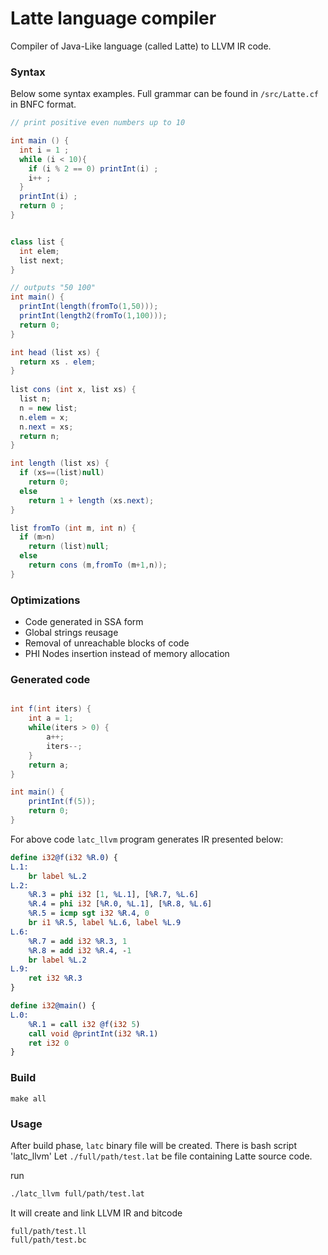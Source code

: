 # Latte language compiler
Compiler of Java-Like language (called Latte) to LLVM IR code.

### Syntax
Below some syntax examples.
Full grammar can be found in `/src/Latte.cf` in BNFC format.

```java
// print positive even numbers up to 10

int main () {
  int i = 1 ;
  while (i < 10){
    if (i % 2 == 0) printInt(i) ; 
    i++ ;
  }
  printInt(i) ;
  return 0 ;
}
```


```java

class list {
  int elem;
  list next;
}

// outputs "50 100"
int main() {
  printInt(length(fromTo(1,50)));
  printInt(length2(fromTo(1,100)));
  return 0;
}

int head (list xs) {
  return xs . elem;
}
 
list cons (int x, list xs) {
  list n;
  n = new list;
  n.elem = x;
  n.next = xs;
  return n;
}

int length (list xs) {
  if (xs==(list)null)
    return 0;
  else
    return 1 + length (xs.next);
}

list fromTo (int m, int n) {
  if (m>n)
    return (list)null;
  else 
    return cons (m,fromTo (m+1,n));
}


```


### Optimizations
* Code generated in SSA form
* Global strings reusage
* Removal of unreachable blocks of code
* PHI Nodes insertion instead of memory allocation


### Generated code

``` java

int f(int iters) {
    int a = 1;
    while(iters > 0) {
        a++;
        iters--;
    }
    return a;
}

int main() {
    printInt(f(5));
    return 0;
}

```

For above code `latc_llvm` program generates IR presented below:

``` llvm
define i32@f(i32 %R.0) {
L.1:
    br label %L.2
L.2:
    %R.3 = phi i32 [1, %L.1], [%R.7, %L.6]
    %R.4 = phi i32 [%R.0, %L.1], [%R.8, %L.6]
    %R.5 = icmp sgt i32 %R.4, 0
    br i1 %R.5, label %L.6, label %L.9
L.6:
    %R.7 = add i32 %R.3, 1
    %R.8 = add i32 %R.4, -1
    br label %L.2
L.9:
    ret i32 %R.3
}

define i32@main() {
L.0:
    %R.1 = call i32 @f(i32 5)
    call void @printInt(i32 %R.1)
    ret i32 0
}
```


### Build

```
make all
```


### Usage

After build phase, `latc` binary file will be created.
There is bash script 'latc_llvm'
Let `./full/path/test.lat` be file containing Latte source code.

run

```bash
./latc_llvm full/path/test.lat
```

It will create and link LLVM IR and bitcode

```
full/path/test.ll
full/path/test.bc
```
